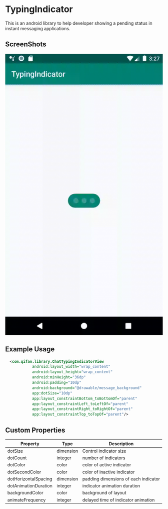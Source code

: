 # TypingIndicator

This is an android library to help developer showing a pending status in instant messaging applications.

## ScreenShots

![Screenshots](art/screenshot.gif)

## Example Usage

```xml
  <com.qifan.library.ChatTypingIndicatorView
            android:layout_width="wrap_content"
            android:layout_height="wrap_content"
            android:minHeight="36dp"
            android:padding="10dp"
            android:background="@drawable/message_background"
            app:dotSize="10dp"
            app:layout_constraintBottom_toBottomOf="parent"
            app:layout_constraintLeft_toLeftOf="parent"
            app:layout_constraintRight_toRightOf="parent"
            app:layout_constraintTop_toTopOf="parent"/>
```

## Custom Properties

| Property  | Type  | Description  |
|---|---|---|
|  dotSize |  dimension |  Control indicator size |
|  dotCount |  integer |  number of indicators |
|  dotColor |  color |  color of active indicator |
|  dotSecondColor |  color |  color of inactive indicator |
|  dotHorizontalSpacing |dimension | padding dimensions of each indicator |
|  dotAnimationDuration | integer | indicator animation duration |
|  backgroundColor | color | background of layout  |
|  animateFrequency | integer | delayed time of indicator animation |



